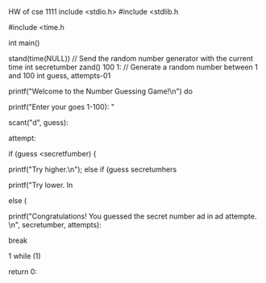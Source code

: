 HW of cse 1111
include <stdio.h> #include <stdlib.h

#include <time.h

int main()

stand(time(NULL)) // Send the random number generator with the current time int secretumber zand() 100 1: // Generate a random number between 1 and 100 int guess, attempts-01

printf("Welcome to the Number Guessing Game!\n") do

printf("Enter your goes 1-100): "

scant("d", guess):

attempt:

if (guess <secretfumber) {

printf("Try higher.\n"); else if (guess secretumhers

printf("Try lower. In

else (

printf("Congratulations! You guessed the secret number ad in ad attempte. \n", secretumber, attempts):

break

1 while (1)

return 0:
